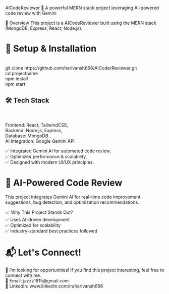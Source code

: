 AICodeReviewer
🚀 A powerful MERN stack project leveraging AI-powered code review with Gemini

🔹 Overview
This project is a AICodeReviewer built using the MERN stack (MongoDB, Express, React, Node.js).

<h1> 🚀 Setup & Installation </h1> <br>
git clone https://github.com/harivansh666/AICoderReviewer.git  <br>
cd projectname <br>
npm install <br>
npm start <br>


<h2> 🛠️ Tech Stack </h2> <br>
               
Frontend: React, TailwindCSS, <br>
Backend: Node.js, Express, <br>
Database: MongoDB ,<br>
AI Integration: Google Gemini API <br>

✅ Integrated Gemini AI for automated code review, <br>
✅ Optimized performance & scalability, <br>
✅ Designed with modern UI/UX principles. <br>

<h1>🧠 AI-Powered Code Review </h1>
This project integrates Gemini AI for real-time code improvement suggestions, bug detection, and optimization recommendations.

📈 Why This Project Stands Out? <br>
✅ Uses AI-driven development <br>
✅ Optimized for scalability <br>
✅ Industry-standard best practices followed <br>

<h1> 📬 Let's Connect! </h1>
💼 I’m looking for opportunities! If you find this project interesting, feel free to connect with me. <br>
📧 Email: jazzz1815@gmail.com <br>
🔗 LinkedIn: www.linkedin.com/in/harivansh666 <br>

